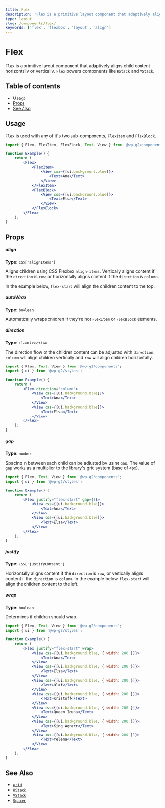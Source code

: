 ```yaml
---
title: Flex
description: 'Flex is a primitive layout component that adaptively aligns child content horizontally or vertically. Flex powers components like HStack and VStack.'
type: layout
slug: /components/flex/
keywords: ['flex', 'flexbox', 'layout', 'align']
---
```


# Flex

`Flex` is a primitive layout component that adaptively aligns child content horizontally or vertically. `Flex` powers components like `HStack` and `VStack`.

## Table of contents

<!-- START doctoc generated TOC please keep comment here to allow auto update -->
<!-- DON'T EDIT THIS SECTION, INSTEAD RE-RUN doctoc TO UPDATE -->

-   [Usage](#usage)
-   [Props](#props)
-   [See Also](#see-also)

<!-- END doctoc generated TOC please keep comment here to allow auto update -->

<!-- Automatically Generated. DO NOT EDIT THIS FILE. -->
<!-- Instead, edit packages/website/src/docs/components/foundations/flex.mdx -->

<!-- props -->

<!-- Automatically Generated -->

## Usage

`Flex` is used with any of it's two sub-components, `FlexItem` and `FlexBlock`.

```jsx live
import { Flex, FlexItem, FlexBlock, Text, View } from '@wp-g2/components';

function Example() {
	return (
		<Flex>
			<FlexItem>
				<View css={[ui.background.blue]}>
					<Text>Ana</Text>
				</View>
			</FlexItem>
			<FlexBlock>
				<View css={[ui.background.blue]}>
					<Text>Elsa</Text>
				</View>
			</FlexBlock>
		</Flex>
	);
}
```

## Props

##### align

**Type**: `CSS['alignItems']`

Aligns children using CSS Flexbox `align-items`. Vertically aligns content if the `direction` is `row`, or horizontally aligns content if the `direction` is `column`.

In the example below, `flex-start` will align the children content to the top.

##### autoWrap

**Type**: `boolean`

Automatically wraps children if they're not `FlexItem` or `FlexBlock` elements.

##### direction

**Type**: `FlexDirection`

The direction flow of the children content can be adjusted with `direction`. `column` will align children vertically and `row` will align children horizontally.

```jsx live
import { Flex, Text, View } from '@wp-g2/components';
import { ui } from '@wp-g2/styles';

function Example() {
	return (
		<Flex direction="column">
			<View css={[ui.background.blue]}>
				<Text>Ana</Text>
			</View>
			<View css={[ui.background.blue]}>
				<Text>Elsa</Text>
			</View>
		</Flex>
	);
}
```

##### gap

**Type**: `number`

Spacing in between each child can be adjusted by using `gap`. The value of `gap` works as a multiplier to the library's grid system (base of `4px`).

```jsx live
import { Flex, Text, View } from '@wp-g2/components';
import { ui } from '@wp-g2/styles';

function Example() {
	return (
		<Flex justify="flex-start" gap={8}>
			<View css={[ui.background.blue]}>
				<Text>Ana</Text>
			</View>
			<View css={[ui.background.blue]}>
				<Text>Elsa</Text>
			</View>
		</Flex>
	);
}
```

##### justify

**Type**: `CSS['justifyContent']`

Horizontally aligns content if the `direction` is `row`, or vertically aligns content if the `direction` is `column`.
In the example below, `flex-start` will align the children content to the left.

##### wrap

**Type**: `boolean`

Determines if children should wrap.

```jsx live
import { Flex, Text, View } from '@wp-g2/components';
import { ui } from '@wp-g2/styles';

function Example() {
	return (
		<Flex justify="flex-start" wrap>
			<View css={[ui.background.blue, { width: 200 }]}>
				<Text>Ana</Text>
			</View>
			<View css={[ui.background.blue, { width: 200 }]}>
				<Text>Elsa</Text>
			</View>
			<View css={[ui.background.blue, { width: 200 }]}>
				<Text>Olaf</Text>
			</View>
			<View css={[ui.background.blue, { width: 200 }]}>
				<Text>Kristoff</Text>
			</View>
			<View css={[ui.background.blue, { width: 200 }]}>
				<Text>Queen Iduna</Text>
			</View>
			<View css={[ui.background.blue, { width: 200 }]}>
				<Text>King Agnarr</Text>
			</View>
			<View css={[ui.background.blue, { width: 200 }]}>
				<Text>Yelena</Text>
			</View>
		</Flex>
	);
}
```

<!-- /Automatically Generated -->
<!-- /props -->

## See Also

-   [`Grid`](/components/grid/)
-   [`HStack`](/components/hstack/)
-   [`VStack`](/components/vstack/)
-   [`Spacer`](/components/spacer/)
